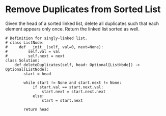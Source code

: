 # Remove Duplicates from Sorted List

Given the head of a sorted linked list, delete all duplicates such that each element appears only once. Return the linked list sorted as well.

```
# Definition for singly-linked list.
# class ListNode:
#     def __init__(self, val=0, next=None):
#         self.val = val
#         self.next = next
class Solution:
    def deleteDuplicates(self, head: Optional[ListNode]) -> Optional[ListNode]:
        start = head
        
        while start != None and start.next != None:
            if start.val == start.next.val:
                start.next = start.next.next
            else:
                start = start.next
        
        return head
```


